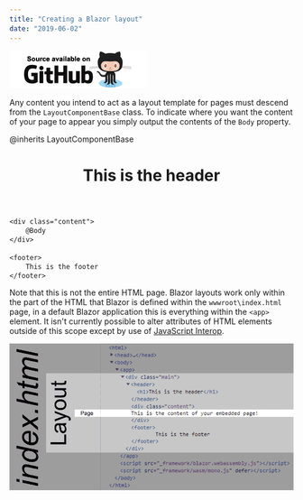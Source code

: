 ```yaml
---
title: "Creating a Blazor layout"
date: "2019-06-02"
---
```


[![](images/SourceLink.png)](https://github.com/mrpmorris/blazor-university/tree/master/src/Layouts/CreatingALayout)

Any content you intend to act as a layout template for pages must descend from the `LayoutComponentBase` class. To indicate where you want the content of your page to appear you simply output the contents of the `Body` property.

@inherits LayoutComponentBase

<div class="main">
	<header>
		<h1>This is the header</h1>
	</header>

	<div class="content">
		@Body
	</div>

	<footer>
		This is the footer
	</footer>
</div>

Note that this is not the entire HTML page. Blazor layouts work only within the part of the HTML that Blazor is defined within the `wwwroot\index.html` page, in a default Blazor application this is everything within the `<app>` element. It isn't currently possible to alter attributes of HTML elements outside of this scope except by use of [JavaScript Interop](http://blazor-university.com/javascript-interop/).

[![](images/Layout.png)](http://blazor-university.com/wp-content/uploads/2019/06/image.png)

